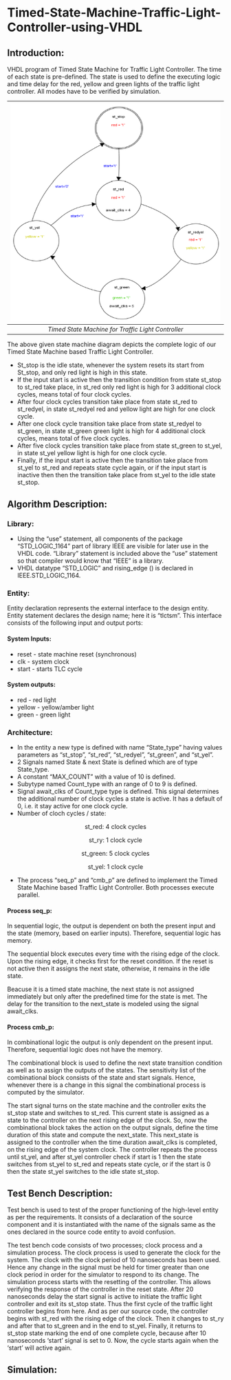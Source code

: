 # Timed-State-Machine-Traffic-Light-Controller-using-VHDL

## Introduction:
VHDL program of Timed State Machine for Traffic Light Controller. The time of each state is pre-defined. The state is used to define the executing logic and time delay for the red, yellow and green lights of the traffic light controller. All modes have to be verified by simulation.

| <img src="./Simulation/Timed State Machine.PNG"> |
|:--:| 
| *Timed State Machine for Traffic Light Controller* |

The above given state machine diagram depicts the complete logic of our Timed State Machine based Traffic Light Controller.

* St_stop is the idle state, whenever the system resets its start from St_stop, and only red light is high in this state.
* If the input start is active then the transition condition from state st_stop to st_red take place, in st_red only red light is high for 3 additional clock cycles, means total of four clock cycles.
* After four clock cycles transition take place from state st_red to st_redyel, in state st_redyel red and yellow light are high for one clock cycle.
* After one clock cycle transition take place from state st_redyel to st_green, in state st_green green light is high for 4 additional clock cycles, means total of five clock cycles.
* After five clock cycles transition take place from state st_green to st_yel, in state st_yel yellow light is high for one clock cycle.
* Finally, if the input start is active then the transition take place from st_yel to st_red and repeats state cycle again, or if the input start is inactive then then the transition take place from st_yel to the idle state st_stop.

## Algorithm Description:

### Library:
* Using the “use” statement, all components of the package “STD_LOGIC_1164” part of library IEEE are visible for later use in the VHDL code. “Library” statement is included above the “use” statement so that compiler would know that “IEEE” is a library.
* VHDL datatype “STD_LOGIC” and rising_edge () is declared in IEEE.STD_LOGIC_1164.

### Entity:
Entity declaration represents the external interface to the design entity. Entity statement declares the design name; here it is “tlctsm”. This interface consists of the following input and output ports:

#### System Inputs:
* reset - state machine reset (synchronous)
* clk - system clock
* start - starts TLC cycle

#### System outputs:
* red - red light
* yellow - yellow/amber light
* green - green light

### Architecture:
* In the entity a new type is defined with name “State_type” having values parameters as “st_stop”, “st_red”, “st_redyel”, “st_green”, and “st_yel”.
* 2 Signals named State & next State is defined which are of type State_type.
* A constant “MAX_COUNT” with a value of 10 is defined.
* Subytype named Count_type with an range of 0 to 9 is defined.
* Signal await_clks of Count_type type is defined. This signal determines the additional number of clock cycles a state is active. It has a default of 0, i.e. it stay active for one clock cycle.
* Number of cloch cycles / state:
<p align="center">st_red: 4 clock cycles</p>
<p align="center">st_ry: 1 clock cycle</p>
<p align="center">st_green: 5 clock cycles</p>
<p align="center">st_yel: 1 clock cycle</p>

* The process “seq_p” and “cmb_p” are defined to implement the Timed State Machine based Traffic Light Controller. Both processes execute parallel.

#### Process seq_p:
In sequential logic, the output is dependent on both the present input and the state (memory, based on earlier inputs). Therefore, sequential logic has memory.

The sequential block executes every time with the rising edge of the clock. Upon the rising edge, it checks first for the reset condition. If the reset is not active then it assigns the next state, otherwise, it remains in the idle state.

Beacuse it is a timed state machine, the next state is not assigned immediately but only after the predefined time for the state is met. The delay for the transition to the next_state is modeled using the signal await_clks.

#### Process cmb_p:
In combinational logic the output is only dependent on the present input. Therefore, sequential logic does not have the memory.

The combinational block is used to define the next state transition condition as well as to assign the outputs of the states. The sensitivity list of the combinational block consists of the state and start signals. Hence, whenever there is a change in this signal the combinational process is computed by the simulator.

The start signal turns on the state machine and the controller exits the st_stop state and switches to st_red. This current state is assigned as a state to the controller on the next rising edge of the clock. So, now the combinational block takes the action on the output signals, define the time duration of this state and compute the next_state. This next_state is assigned to the controller when the time duration await_clks is completed, on the rising edge of the system clock. The controller repeats the process until st_yel, and after st_yel controller check if start is 1 then the state switches from st_yel to st_red and repeats state cycle, or if the start is 0 then the state st_yel switches to the idle state st_stop.

## Test Bench Description:
Test bench is used to test of the proper functioning of the high-level entity as per the requirements. It consists of a declaration of the source component and it is instantiated with the name of the signals same as the ones declared in the source code entity to avoid confusion.

The test bench code consists of two processes; clock process and a simulation process. The clock process is used to generate the clock for the system. The clock with the clock period of 10 nanoseconds has been used. Hence any change in the signal must be held for timer greater than one clock period in order for the simulator to respond to its change. The simulation process starts with the resetting of the controller. This allows verifying the response of the controller in the reset state. After 20 nanoseconds delay the start signal is active to initiate the traffic light controller and exit its st_stop state. Thus the first cycle of the traffic light controller begins from here. And as per our source code, the controller begins with st_red with the rising edge of the clock. Then it changes to st_ry and after that to st_green and in the end to st_yel. Finally, it returns to st_stop state marking the end of one complete cycle, because after 10 nanoseconds ‘start’ signal is set to 0. Now, the cycle starts again when the ‘start’ will active again.

## Simulation:

